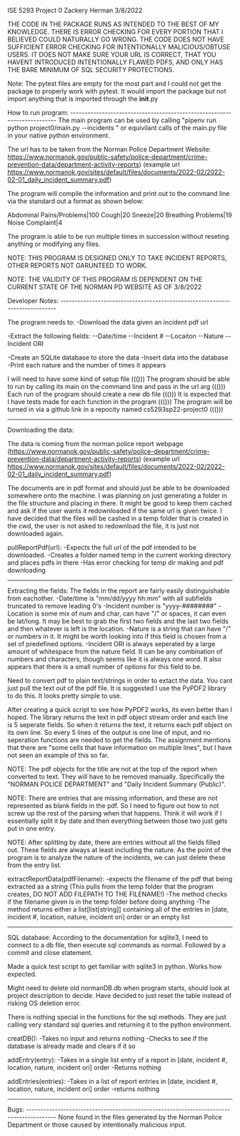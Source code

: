 ISE 5293 
Project 0
Zackery Herman
3/8/2022

THE CODE IN THE PACKAGE RUNS AS INTENDED TO THE BEST OF MY KNOWLEDGE. THERE IS ERROR CHECKING FOR EVERY PORTION THAT I BELIEVED COULD NATURALLY GO WRONG. THE CODE DOES NOT HAVE SUFFICIENT ERROR CHECKING FOR INTENTIONALLY MALICIOUS/OBTUSE USERS. IT DOES NOT MAKE SURE YOUR URL IS CORRECT, THAT YOU HAVENT INTRODUCED INTENTIONALLY FLAWED PDFS, AND ONLY HAS THE BARE MINIMUM OF SQL SECURITY PROTECTIONS. 

Note: The pytest files are empty for the most part and I could not get the package to properly work with pytest. It would import the package but not import anything that is imported through the __init__.py

How to run program: -------------------------------------------------------------------------
The main program can be used by calling "pipenv run python project0/main.py --incidents <url>"  or equivilant calls of the main.py file in your native python environment.

The url has to be taken from the Norman Police Department Website: https://www.normanok.gov/public-safety/police-department/crime-prevention-data/department-activity-reports)
(example url https://www.normanok.gov/sites/default/files/documents/2022-02/2022-02-01_daily_incident_summary.pdf)

The program will compile the information and print out to the command line via the standard out a format as shown below:

Abdominal Pains/Problems|100
Cough|20
Sneeze|20
Breathing Problems|19
Noise Complaint|4

The program is able to be run multiple times in succession without reseting anything or modifying any files.

NOTE: THIS PROGRAM IS DESIGNED ONLY TO TAKE INCIDENT REPORTS, OTHER REPORTS NOT GARUNTEED TO WORK.

NOTE: THE VALIDITY OF THIS PROGRAM IS DEPENDENT ON THE CURRENT STATE OF THE NORMAN PD WEBSITE AS OF 3/8/2022



Developer Notes: ----------------------------------------------------------------------------

The program needs to:
-Download the data given an incident pdf url

-Extract the following fields:
--Date/time
--Incident #
--Locaiton
--Nature
--Incident ORI

-Create an SQLite database to store the data
-Insert data into the database
-Print each nature and the number of times it appears

I will need to have some kind of setup file ((()))
The program should be able to run by calling its main on the command line and pass in the url arg ((()))
Each run of the program should create a new db file ((()))
It is expected that I have tests made for each function in the program ((()))
The program will be turned in via a github link in a repocity named cs5293sp22-project0 ((()))

-------------------------------------
Downloading the data:

The data is coming from the norman police report webpage (https://www.normanok.gov/public-safety/police-department/crime-prevention-data/department-activity-reports)
(example url https://www.normanok.gov/sites/default/files/documents/2022-02/2022-02-01_daily_incident_summary.pdf)

The documents are in pdf format and should just be able to be downloaded somewhere onto the machine. I was planning on just generating a folder in the file structure and placing in there. It might be good to keep them cached and ask if the user wants it redownloaded if the same url is given twice. I have decided that the files will be cashed in a temp folder that is created in the cwd, the user is not asked to redownload the file, it is just not downloaded again.

pullReportPdf(url):
-Expects the full url of the pdf intended to be downloaded.
-Creates a folder named temp in the current working directory and places pdfs in there
-Has error checking for temp dir making and pdf downloading

-------------------------------------
Extracting the fields:
The fields in the report are fairly easily distinguishable from eachother. 
-Date/time is "mm/dd/yyyy hh:mm" with all subfields truncated to remove leading 0's
-Incident number is "yyyy-########"
-Location is some mix of num and char, can have "/" or spaces, it can even be lat/long. It may be best to grab the first two fields and the last two fields and then whatever is left is the location.
-Nature is a string that can have "/" or numbers in it. It might be worth looking into if this field is chosen from a set of predefined options.
-Incident ORI is always seperated by a large amount of whitespace from the nature field. It can be any combination of numbers and characters, though seems like it is always one word. It also appears that there is a small number of options for this field to be.

Need to convert pdf to plain text/strings in order to extact the data. You cant just pull the text out of the pdf file. It is suggested I use the PyPDF2 library to do this. It looks pretty simple to use.

After creating a quick script to see how PyPDF2 works, its even better than I hoped. The library returns the text in pdf object stream order and each line is 5 seperate fields. So when it returns the text, it returns each pdf object on its own line. So every 5 lines of the output is one line of input, and no seperation functions are needed to get the fields. The assignment mentions that there are "some cells that have information on multiple lines", but I have not seen an example of this so far.

NOTE: The pdf objects for the title are not at the top of the report when converted to text. They will have to be removed manually. Specifically the "NORMAN POLICE DEPARTMENT" and "Daily Incident Summary (Public)".

NOTE: There are entries that are missing information, and these are not represented as blank fields in the pdf. So I need to figure out how to not screw up the rest of the parsing when that happens. Think it will work if I essentially split it by date and then everything between those two just gets put in one entry.

NOTE: After splitting by date, there are entries without all the fields filled out. These fields are always at least including the nature. As the point of the program is to analyze the nature of the incidents, we can just delete these from the entry list.

extractReportData(pdfFilename):
-expects the filename of the pdf that being extracted as a string (This pulls from the temp folder that the program creates, DO NOT ADD FILEPATH TO THE FILENAME!)
-The method checks if the filename given is in the temp folder before doing anything
-The method returns either a list[list[string]] containing all of the entries in [date, incident #, location, nature, incident ori] order or an empty list



--------------------------------------
SQL database:
According to the documentation for sqlite3, I need to connect to a db file, then execute sql commands as normal. Followed by a commit and close statement.

Made a quick test script to get familiar with sqlite3 in python. Works how expected. 

Might need to delete old normanDB.db when program starts, should look at project description to decide. Have decided to just reset the table instead of risking OS deletion error.

There is nothing special in the functions for the sql methods. They are just calling very standard sql queries and returning it to the python environment.

creatDB():
-Takes no input and returns nothing
-Checks to see if the database is already made and clears if it so

addEntry(entry):
-Takes in a single list entry of a report in [date, incident #, location, nature, incident ori] order
-Returns nothing

addEntries(entries):
-Takes in a list of report entries in [date, incident #, location, nature, incident ori] order
-returns nothing

---------------------------------------


Bugs: ----------------------------------------------------------------------------------------
None found in the files generated by the Norman Police Department or those caused by intentionally malicious input.